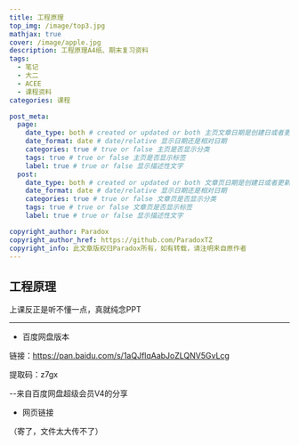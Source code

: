 ```yaml
---
title: 工程原理
top_img: /image/top3.jpg
mathjax: true
cover: /image/apple.jpg
description: 工程原理A4纸、期末复习资料
tags: 
  - 笔记
  - 大二
  - ACEE
  - 课程资料
categories: 课程

post_meta:
  page:
    date_type: both # created or updated or both 主页文章日期是创建日或者更新日或都显示
    date_format: date # date/relative 显示日期还是相对日期
    categories: true # true or false 主页是否显示分类
    tags: true # true or false 主页是否显示标签
    label: true # true or false 显示描述性文字
  post:
    date_type: both # created or updated or both 文章页日期是创建日或者更新日或都显示
    date_format: date # date/relative 显示日期还是相对日期
    categories: true # true or false 文章页是否显示分类
    tags: true # true or false 文章页是否显示标签
    label: true # true or false 显示描述性文字

copyright_author: Paradox
copyright_author_href: https://github.com/ParadoxTZ
copyright_info: 此文章版权归Paradox所有，如有转载，请注明来自原作者
---
```


## 工程原理

上课反正是听不懂一点，真就纯念PPT

---

* 百度网盘版本

链接：https://pan.baidu.com/s/1aQJflqAabJoZLQNV5GvLcg

提取码：z7gx

--来自百度网盘超级会员V4的分享

* 网页链接

（寄了，文件太大传不了）